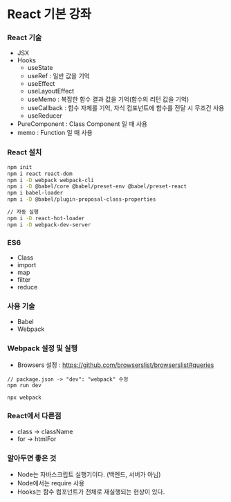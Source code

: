 # React 기본 강좌

### React 기술

- JSX
- Hooks
  - useState
  - useRef : 일반 값을 기억
  - useEffect
  - useLayoutEffect
  - useMemo : 복잡한 함수 결과 값을 기억(함수의 리턴 값을 기억)
  - useCallback : 함수 자체를 기억, 자식 컴포넌트에 함수를 전달 시 무조건 사용
  - useReducer
- PureComponent : Class Component 일 때 사용
- memo : Function 일 때 사용

### React 설치

```bash
npm init
npm i react react-dom
npm i -D webpack webpack-cli
npm i -D @babel/core @babel/preset-env @babel/preset-react
npm i babel-loader
npm i -D @babel/plugin-proposal-class-properties

// 자동 실행
npm i -D react-hot-loader
npm i -D webpack-dev-server
```

### ES6

- Class
- import
- map
- filter
- reduce

### 사용 기술

- Babel
- Webpack

### Webpack 설정 및 실행

- Browsers 설정 : https://github.com/browserslist/browserslist#queries

```
// package.json -> "dev": "webpack" 수정
npm run dev

npx webpack
```

### React에서 다른점

- class -> className
- for -> htmlFor

### 알아두면 좋은 것

- Node는 자바스크립트 실행기이다. (백엔드, 서버가 아님)
- Node에서는 require 사용
- Hooks는 함수 컴포넌트가 전체로 재실행되는 현상이 있다.
